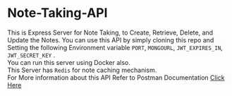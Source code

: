 # Note-Taking-API
This is Express Server for Note Taking, to Create, Retrieve, Delete, and Update the Notes. You can use this API by simply cloning this repo and Setting the following Environment variable
```PORT```, ```MONGOURL```, ```JWT_EXPIRES_IN```, ```JWT_SECRET_KEY``` .  
You can run this server using Docker also.  
This Server has ```Redis``` for note caching mechanism.  
For More information about this API Refer to Postman Documentation [Click Here](https://documenter.getpostman.com/view/24259607/2s9YsFDZ5F)
